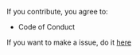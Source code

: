 If you contribute, you agree to:
- Code of Conduct

If you want to make a issue, do it [here](https://github.com/nift4/BTLib/issues/new/)

